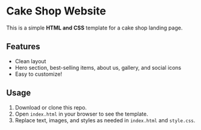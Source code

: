 # Cake Shop Website 

This is a simple **HTML and CSS** template for a cake shop landing page.

## Features

- Clean layout  
- Hero section, best-selling items, about us, gallery, and social icons  
- Easy to customize!

## Usage

1. Download or clone this repo.  
2. Open `index.html` in your browser to see the template.  
3. Replace text, images, and styles as needed in `index.html` and `style.css`.
